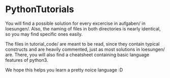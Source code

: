 # PythonTutorials
You will find a possible solution for every excercise in aufgaben/ in loesungen/. Also, the naming of files in both directories is nearly identical, so you may find specific ones easily.

The files in tutorial_code/ are meant to be read, since they contain typical constructs and are heavily commented, just as most solutions in loesungen/ are. There, you will also find a cheatsheet containing basic language features of python3.

We hope this helps you learn a pretty noice language \:D
